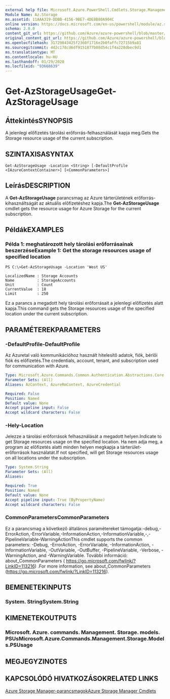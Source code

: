 ```yaml
---
external help file: Microsoft.Azure.PowerShell.Cmdlets.Storage.Management.dll-Help.xml
Module Name: Az.Storage
ms.assetid: 11AAA319-DDBB-4156-9BE7-4DE8B80A904C
online version: https://docs.microsoft.com/en-us/powershell/module/az.storage/get-azstorageusage
schema: 2.0.0
content_git_url: https://github.com/Azure/azure-powershell/blob/master/src/Storage/Storage.Management/help/Get-AzStorageUsage.md
original_content_git_url: https://github.com/Azure/azure-powershell/blob/master/src/Storage/Storage.Management/help/Get-AzStorageUsage.md
ms.openlocfilehash: 31729843425f2360f1716e2b0faffc72715b9a81
ms.sourcegitcommit: 4d2c178cd6df9151877b08d54c1f4a228dbec9d1
ms.translationtype: MT
ms.contentlocale: hu-HU
ms.lasthandoff: 01/29/2020
ms.locfileid: "93668639"
---
```

# <span data-ttu-id="73215-101">Get-AzStorageUsage</span><span class="sxs-lookup"><span data-stu-id="73215-101">Get-AzStorageUsage</span></span>

## <span data-ttu-id="73215-102">Áttekintés</span><span class="sxs-lookup"><span data-stu-id="73215-102">SYNOPSIS</span></span>
<span data-ttu-id="73215-103">A jelenlegi előfizetés tárolási erőforrás-felhasználását kapja meg.</span><span class="sxs-lookup"><span data-stu-id="73215-103">Gets the Storage resource usage of the current subscription.</span></span>

## <span data-ttu-id="73215-104">SZINTAXISA</span><span class="sxs-lookup"><span data-stu-id="73215-104">SYNTAX</span></span>

```
Get-AzStorageUsage -Location <String> [-DefaultProfile <IAzureContextContainer>] [<CommonParameters>]
```

## <span data-ttu-id="73215-105">Leírás</span><span class="sxs-lookup"><span data-stu-id="73215-105">DESCRIPTION</span></span>
<span data-ttu-id="73215-106">A **Get-AzStorageUsage** parancsmag az Azure tárterületének erőforrás-kihasználtságát az aktuális előfizetéshez kapja.</span><span class="sxs-lookup"><span data-stu-id="73215-106">The **Get-AzStorageUsage** cmdlet gets the resource usage for Azure Storage for the current subscription.</span></span>

## <span data-ttu-id="73215-107">Példák</span><span class="sxs-lookup"><span data-stu-id="73215-107">EXAMPLES</span></span>

### <span data-ttu-id="73215-108">Példa 1: meghatározott hely tárolási erőforrásainak beszerzése</span><span class="sxs-lookup"><span data-stu-id="73215-108">Example 1: Get the storage resources usage of specified location</span></span>
```
PS C:\>Get-AzStorageUsage -Location 'West US'

LocalizedName : Storage Accounts
Name          : StorageAccounts
Unit          : Count
CurrentValue  : 18
Limit         : 250
```

<span data-ttu-id="73215-109">Ez a parancs a megadott hely tárolási erőforrásait a jelenlegi előfizetés alatt kapja.</span><span class="sxs-lookup"><span data-stu-id="73215-109">This command gets the Storage resources usage of the specified location under the current subscription.</span></span>

## <span data-ttu-id="73215-110">PARAMÉTEREK</span><span class="sxs-lookup"><span data-stu-id="73215-110">PARAMETERS</span></span>

### <span data-ttu-id="73215-111">-DefaultProfile</span><span class="sxs-lookup"><span data-stu-id="73215-111">-DefaultProfile</span></span>
<span data-ttu-id="73215-112">Az Azuretal való kommunikációhoz használt hitelesítő adatok, fiók, bérlői fiók és előfizetés.</span><span class="sxs-lookup"><span data-stu-id="73215-112">The credentials, account, tenant, and subscription used for communication with Azure.</span></span>

```yaml
Type: Microsoft.Azure.Commands.Common.Authentication.Abstractions.Core.IAzureContextContainer
Parameter Sets: (All)
Aliases: AzContext, AzureRmContext, AzureCredential

Required: False
Position: Named
Default value: None
Accept pipeline input: False
Accept wildcard characters: False
```

### <span data-ttu-id="73215-113">-Hely</span><span class="sxs-lookup"><span data-stu-id="73215-113">-Location</span></span>
<span data-ttu-id="73215-114">Jelezze a tárolási erőforrások felhasználását a megadott helyen.</span><span class="sxs-lookup"><span data-stu-id="73215-114">Indicate to get Storage resources usage on the specified location.</span></span>
<span data-ttu-id="73215-115">Ha nem adja meg, a program az előfizetés alatti minden helyen megkapja a tárterület-erőforrások használatát.</span><span class="sxs-lookup"><span data-stu-id="73215-115">If not specified, will get Storage resources usage on all locations under the subscription.</span></span>

```yaml
Type: System.String
Parameter Sets: (All)
Aliases:

Required: True
Position: Named
Default value: None
Accept pipeline input: True (ByPropertyName)
Accept wildcard characters: False
```

### <span data-ttu-id="73215-116">CommonParameters</span><span class="sxs-lookup"><span data-stu-id="73215-116">CommonParameters</span></span>
<span data-ttu-id="73215-117">Ez a parancsmag a következő általános paramétereket támogatja:-debug,-ErrorAction,-ErrorVariable,-InformationAction,-InformationVariable,-,-PipelineVariable-WarningAction</span><span class="sxs-lookup"><span data-stu-id="73215-117">This cmdlet supports the common parameters: -Debug, -ErrorAction, -ErrorVariable, -InformationAction, -InformationVariable, -OutVariable, -OutBuffer, -PipelineVariable, -Verbose, -WarningAction, and -WarningVariable.</span></span> <span data-ttu-id="73215-118">További információ: about_CommonParameters ( https://go.microsoft.com/fwlink/?LinkID=113216) .</span><span class="sxs-lookup"><span data-stu-id="73215-118">For more information, see about_CommonParameters (https://go.microsoft.com/fwlink/?LinkID=113216).</span></span>

## <span data-ttu-id="73215-119">BEMENETEK</span><span class="sxs-lookup"><span data-stu-id="73215-119">INPUTS</span></span>

### <span data-ttu-id="73215-120">System. String</span><span class="sxs-lookup"><span data-stu-id="73215-120">System.String</span></span>

## <span data-ttu-id="73215-121">KIMENETEK</span><span class="sxs-lookup"><span data-stu-id="73215-121">OUTPUTS</span></span>

### <span data-ttu-id="73215-122">Microsoft. Azure. commands. Management. Storage. models. PSUs</span><span class="sxs-lookup"><span data-stu-id="73215-122">Microsoft.Azure.Commands.Management.Storage.Models.PSUsage</span></span>

## <span data-ttu-id="73215-123">MEGJEGYZI</span><span class="sxs-lookup"><span data-stu-id="73215-123">NOTES</span></span>

## <span data-ttu-id="73215-124">KAPCSOLÓDÓ HIVATKOZÁSOK</span><span class="sxs-lookup"><span data-stu-id="73215-124">RELATED LINKS</span></span>

[<span data-ttu-id="73215-125">Azure Storage Manager-parancsmagok</span><span class="sxs-lookup"><span data-stu-id="73215-125">Azure Storage Manager Cmdlets</span></span>](./Az.Storage.md)


